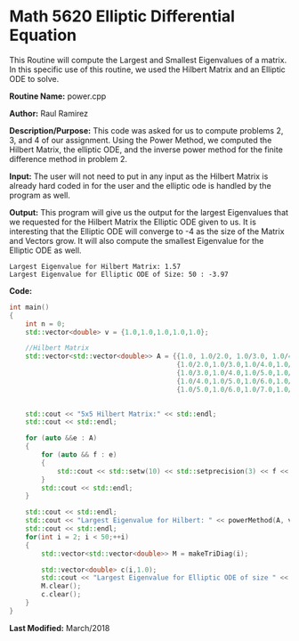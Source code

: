 # Math 5620 Elliptic Differential Equation
This Routine will compute the Largest and Smallest Eigenvalues of a matrix. In this specific use of this routine, we used the Hilbert Matrix and an Elliptic ODE to solve.

**Routine Name:**           power.cpp

**Author:** Raul Ramirez

**Description/Purpose:** 
This code was asked for us to compute problems 2, 3, and 4 of our assignment. Using the Power Method, we computed the Hilbert Matrix, the elliptic ODE, and the inverse power method for the finite difference method in problem 2.  

**Input:** 
The user will not need to put in any input as the Hilbert Matrix is already hard coded in for the user and the elliptic ode is handled by the program as well.

**Output:** 
This program will give us the output for the largest Eigenvalues that we requested for the Hilbert Matrix the Elliptic ODE given to us. It is interesting that the Elliptic ODE will converge to -4 as the size of the Matrix and Vectors grow. It will also compute the smallest Eigenvalue for the Elliptic ODE as well.

```
Largest Eigenvalue for Hilbert Matrix: 1.57 
Largest Eigenvalue for Elliptic ODE of Size: 50 : -3.97
```

**Code:**
```cpp
int main()
{
	int n = 0;
	std::vector<double> v = {1.0,1.0,1.0,1.0,1.0};

	//Hilbert Matrix
	std::vector<std::vector<double>> A = {{1.0, 1.0/2.0, 1.0/3.0, 1.0/4.0, 1.0/5.0},
										  {1.0/2.0,1.0/3.0,1.0/4.0,1.0/5.0,1.0/6.0},
										  {1.0/3.0,1.0/4.0,1.0/5.0,1.0/6.0,1.0/7.0},
										  {1.0/4.0,1.0/5.0,1.0/6.0,1.0/7.0,1.0/8.0},
										  {1.0/5.0,1.0/6.0,1.0/7.0,1.0/8.0,1.0/9.0}};

	
	std::cout << "5x5 Hilbert Matrix:" << std::endl;
	std::cout << std::endl;

	for (auto &&e : A)
	{
		for (auto && f : e)
		{
			std::cout << std::setw(10) << std::setprecision(3) << f << " ";
		}
		std::cout << std::endl;
	}

	std::cout << std::endl;
	std::cout << "Largest Eigenvalue for Hilbert: " << powerMethod(A, v, .000001, 100) << std::endl;
	std::cout << std::endl;
	for(int i = 2; i < 50;++i)
	{
		std::vector<std::vector<double>> M = makeTriDiag(i);

		std::vector<double> c(i,1.0);
		std::cout << "Largest Eigenvalue for Elliptic ODE of size " << i << ": " << powerMethod(M, c, .000001, 100) << std::endl;
		M.clear();
		c.clear();
	}
}
```


**Last Modified:** March/2018
